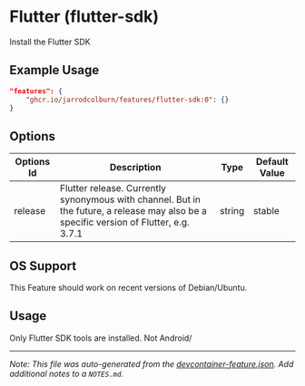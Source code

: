 
# Flutter (flutter-sdk)

Install the Flutter SDK

## Example Usage

```json
"features": {
    "ghcr.io/jarrodcolburn/features/flutter-sdk:0": {}
}
```

## Options

| Options Id | Description | Type | Default Value |
|-----|-----|-----|-----|
| release | Flutter release. Currently synonymous with channel. But in the future, a release may also be a specific version of Flutter, e.g. 3.7.1 | string | stable |

## OS Support 
This Feature should work on recent versions of Debian/Ubuntu.

## Usage

Only Flutter SDK tools are installed. Not Android/

<!-- MARKDOWN-AUTO-DOCS:START(CODE:src=./examples/extensions/devcontainer.json) -->
<!-- MARKDOWN-AUTO-DOCS:START -->

---

_Note: This file was auto-generated from the [devcontainer-feature.json](https://github.com/jarrodcolburn/features/blob/main/src/flutter-sdk/devcontainer-feature.json).  Add additional notes to a `NOTES.md`._
